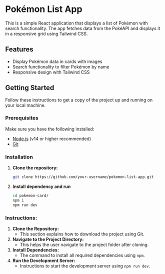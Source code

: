 # Pokémon List App

This is a simple React application that displays a list of Pokémon with search functionality. The app fetches data from the PokéAPI and displays it in a responsive grid using Tailwind CSS.

## Features
- Display Pokémon data in cards with images
- Search functionality to filter Pokémon by name
- Responsive design with Tailwind CSS

## Getting Started

Follow these instructions to get a copy of the project up and running on your local machine.

### Prerequisites

Make sure you have the following installed:

- [Node.js](https://nodejs.org/) (v14 or higher recommended)
- [Git](https://git-scm.com/)

### Installation

1. **Clone the repository:**

   ```bash
   git clone https://github.com/your-username/pokemon-list-app.git

2. **Install dependency and run**

   ```bash
   cd pokemon-card/ 
   npm i
   npm run dev


### Instructions:
1. **Clone the Repository:** 
   - This section explains how to download the project using Git.
2. **Navigate to the Project Directory:**
   - This helps the user navigate to the project folder after cloning.
3. **Install Dependencies:** 
   - The command to install all required dependencies using `npm`.
4. **Run the Development Server:** 
   - Instructions to start the development server using `npm run dev`.

